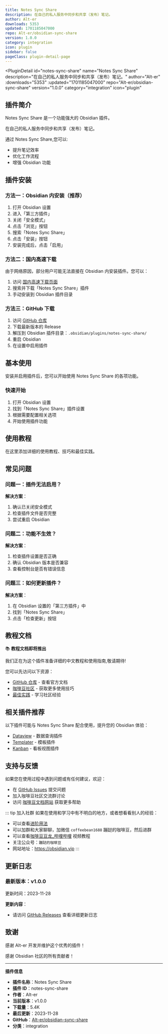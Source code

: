 ```yaml
---
title: Notes Sync Share
description: 在自己的私人服务中同步和共享（发布）笔记。
author: Alt-er
downloads: 5353
updated: 1701185047000
repo: Alt-er/obsidian-sync-share
version: 1.0.0
category: integration
icon: plugin
sidebar: false
pageClass: plugin-detail-page
---
```


<PluginDetail
  id="notes-sync-share"
  name="Notes Sync Share"
  description="在自己的私人服务中同步和共享（发布）笔记。"
  author="Alt-er"
  :downloads="5353"
  :updated="1701185047000"
  repo="Alt-er/obsidian-sync-share"
  version="1.0.0"
  category="integration"
  icon="plugin"
>

<!-- AUTO_GENERATED_START -->
## 插件简介

Notes Sync Share 是一个功能强大的 Obsidian 插件。

在自己的私人服务中同步和共享（发布）笔记。

通过 Notes Sync Share,您可以:

- 提升笔记效率
- 优化工作流程
- 增强 Obsidian 功能

<!-- AUTO_GENERATED_END -->

<!-- AUTO_GENERATED_START -->
## 插件安装

### 方法一：Obsidian 内安装（推荐）

1. 打开 Obsidian 设置
2. 进入「第三方插件」
3. 关闭「安全模式」
4. 点击「浏览」按钮
5. 搜索「Notes Sync Share」
6. 点击「安装」按钮
7. 安装完成后，点击「启用」

### 方法二：国内高速下载

由于网络原因，部分用户可能无法直接在 Obsidian 内安装插件。您可以：

1. 访问 [国内高速下载页面](/zh/documentation/obsidian-plugins-download.html)
2. 搜索并下载「Notes Sync Share」插件
3. 手动安装到 Obsidian 插件目录

### 方法三：GitHub 下载

1. 访问 [GitHub 仓库](https://github.com/Alt-er/obsidian-sync-share)
2. 下载最新版本的 Release
3. 解压到 Obsidian 插件目录：`.obsidian/plugins/notes-sync-share/`
4. 重启 Obsidian
5. 在设置中启用插件

## 基本使用

安装并启用插件后，您可以开始使用 Notes Sync Share 的各项功能。

### 快速开始

1. 打开 Obsidian 设置
2. 找到「Notes Sync Share」插件设置
3. 根据需要配置相关选项
4. 开始使用插件功能

<!-- AUTO_GENERATED_END -->

<!-- CUSTOM_CONTENT_START:tutorial -->
## 使用教程

在这里添加详细的使用教程、技巧和最佳实践。

<!-- CUSTOM_CONTENT_END:tutorial -->

<!-- SHARED_CONTENT_START -->
## 常见问题

### 问题一：插件无法启用？

**解决方案**：
1. 确认已关闭安全模式
2. 检查插件文件是否完整
3. 尝试重启 Obsidian

### 问题二：功能不生效？

**解决方案**：
1. 检查插件设置是否正确
2. 确认 Obsidian 版本是否兼容
3. 查看控制台是否有错误信息

### 问题三：如何更新插件？

**解决方案**：
1. 在 Obsidian 设置的「第三方插件」中
2. 找到「Notes Sync Share」
3. 点击「检查更新」按钮

## 教程文档

📚 **教程文档即将推出**

我们正在为这个插件准备详细的中文教程和使用指南,敬请期待!

您可以先访问以下资源：
- [GitHub 仓库](https://github.com/Alt-er/obsidian-sync-share) - 查看官方文档
- [咖啡豆社区](/zh/bases/) - 获取更多使用技巧
- [最佳实践](/zh/best-practices/) - 学习社区经验

## 相关插件推荐

以下插件可能与 Notes Sync Share 配合使用，提升您的 Obsidian 体验：

- [Dataview](/zh/plugins/dataview.html) - 数据查询插件
- [Templater](/zh/plugins/templater-obsidian.html) - 模板插件
- [Kanban](/zh/plugins/obsidian-kanban.html) - 看板视图插件

## 支持与反馈

如果您在使用过程中遇到问题或有任何建议，欢迎：

- 在 [GitHub Issues](https://github.com/Alt-er/obsidian-sync-share/issues) 提交问题
- 加入咖啡豆社区交流群讨论
- 访问 [咖啡豆文档网站](https://obsidian.vip) 获取更多帮助

::: tip 加入社群
如果在使用和学习中有不明白的地方，或者想看看别人的经验：
- 可以查看[进阶用法](/zh/advanced)
- 可以加群和大家聊聊，加微信 `coffeebean1688` 蹦跶的咖啡豆，然后进群
- 可以查看[咖啡豆豆龙_哔哩哔哩](https://space.bilibili.com/618777356) 视频教程
- 关注公众号：`蹦跶的咖啡豆`
- 网站地址：https://obsidian.vip
:::
<!-- SHARED_CONTENT_END -->

<!-- AUTO_GENERATED_START -->
## 更新日志

### 最新版本：v1.0.0

更新时间：2023-11-28

**更新内容**：
- 请访问 [GitHub Releases](https://github.com/Alt-er/obsidian-sync-share/releases) 查看详细更新日志

## 致谢

感谢 Alt-er 开发并维护这个优秀的插件！

感谢 Obsidian 社区的所有贡献者！

---

**插件信息**
- **插件名称**：Notes Sync Share
- **插件 ID**：notes-sync-share
- **作者**：Alt-er
- **当前版本**：v1.0.0
- **下载量**：5.4K
- **最后更新**：2023-11-28
- **GitHub**：[Alt-er/obsidian-sync-share](https://github.com/Alt-er/obsidian-sync-share)
- **分类**：integration
<!-- AUTO_GENERATED_END -->

</PluginDetail>

